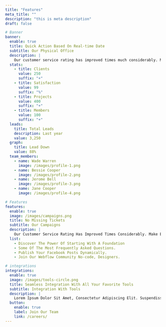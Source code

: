 ```yaml
---
title: "Features"
meta_title: ""
description: "this is meta description"
draft: false

# Banner
banner:
  enable: true
  title: Quick Action Based On Real-time Date
  subtitle: Our Physical Office
  description: |
    Our customer service rating has improved times much considerably. Make better business Our customer service rating has improved times considerably. Make better
  stats:
    - title: Clients
      value: 250
      suffix: "+"
    - title: Satisfaction
      value: 99
      suffix: "%"
    - title: Projects
      value: 400
      suffix: "+"
    - title: Members
      value: 100
      suffix: "+"
  leads:
    title: Total Leads
    description: Last year
    value: 3,250
  graph:
    title: Lead Down
    value: 88%
  team_members:
    - name: Wade Warren
      image: /images/profile-1.png
    - name: Bessie Cooper
      image: /images/profile-2.png
    - name: Jerome Bell
      image: /images/profile-3.png
    - name: Jane Cooper
      image: /images/profile-4.png

# Features
features:
  enable: true
  image: /images/campaigns.png
  title: No Missing Tickets
  subtitle: Our Campaigns
  description: |
    Our Customer Service Rating Has Improved Times Considerably. Make Better Business Decisions With A
  list:
    - Discover The Power Of Starting With A Foundation
    - Some Of The Most Frequently Asked Questions.
    - Publish Your Facebook Posts Dynamically.
    - Join Our Webflow Community No-code, Designers.

# integrations
integrations:
  enable: true
  image: /images/tools-circle.png
  title: Seamless Integration With All Your Favorite Tools
  subtitle: Integration With Tools
  description: |
    Lorem Ipsum Dolor Sit Amet, Consectetur Adipiscing Elit. Suspendisse Varius Enim In Eros Elementum Tristique. Duis Cursus, Mi Quis Viverra Ornare, Eros Dolo
  button:
    enable: true
    label: Join Our Team
    link: /careers/
---
```

